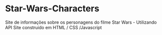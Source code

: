 # Star-Wars-Characters
Site de informações sobre os personagens do filme Star Wars - Utilizando API
Site construido em HTML / CSS /Javascript 

